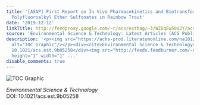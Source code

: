 ```yaml
---
title: '[ASAP] First Report on In Vivo Pharmacokinetics and Biotransformation of Chlorinated
  Polyfluoroalkyl Ether Sulfonates in Rainbow Trout'
date: '2019-12-12'
linkTitle: http://feedproxy.google.com/~r/acs/esthag/~3/WZDqEw50V2Y/acs.est.9b05258
source: 'Environmental Science & Technology: Latest Articles (ACS Publications)'
description: '<p><img src="https://achs-prod.literatumonline.com/na101/home/literatum/publisher/achs/journals/content/esthag/0/esthag.ahead-of-print/acs.est.9b05258/20191211/images/medium/es9b05258_0005.gif"
  alt="TOC Graphic"/></p><div><cite>Environmental Science & Technology</cite></div><div>DOI:
  10.1021/acs.est.9b05258</div><img src="http://feeds.feedburner.com/~r/acs/esthag/~4/WZDqEw50V2Y"
  height="1" width="1" ...'
disable_comments: true
---
```

<p><img src="https://achs-prod.literatumonline.com/na101/home/literatum/publisher/achs/journals/content/esthag/0/esthag.ahead-of-print/acs.est.9b05258/20191211/images/medium/es9b05258_0005.gif" alt="TOC Graphic"/></p><div><cite>Environmental Science & Technology</cite></div><div>DOI: 10.1021/acs.est.9b05258</div><img src="http://feeds.feedburner.com/~r/acs/esthag/~4/WZDqEw50V2Y" height="1" width="1" ...